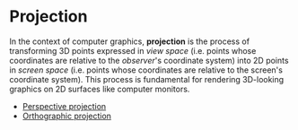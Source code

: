 # Projection

In the context of computer graphics, **projection** is the process of transforming 3D points 
expressed in *view space* (i.e. points whose coordinates are relative to the *observer*'s
coordinate system) into 2D points in *screen space* (i.e. points whose coordinates are relative to
the screen's coordinate system).
This process is fundamental for rendering 3D-looking graphics on 2D surfaces like computer
monitors.

- [Perspective projection](Perspective/PerspectiveProjection.md)
- [Orthographic projection](Orthographic/OrthographicProjection.md)